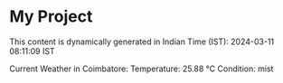 # My Project

This content is dynamically generated in Indian Time (IST): 2024-03-11 08:11:09 IST


Current Weather in Coimbatore:
Temperature: 25.88 °C
Condition: mist
